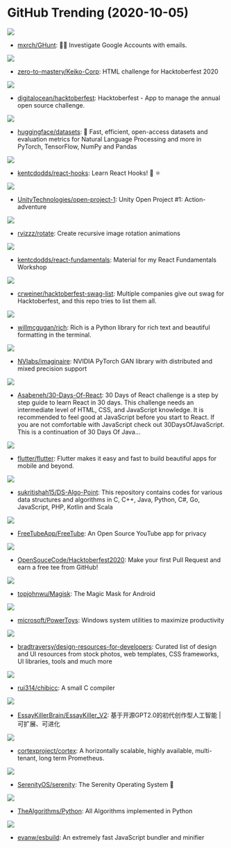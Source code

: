 # GitHub Trending (2020-10-05)

![](https://img.shields.io/badge/Python-New%201-green?style=flat-square&logo=appveyor)
- [mxrch/GHunt](https://github.com/mxrch/GHunt): 🕵️‍♂️ Investigate Google Accounts with emails.

![](https://img.shields.io/badge/HTML-New%2079-green?style=flat-square&logo=appveyor)
- [zero-to-mastery/Keiko-Corp](https://github.com/zero-to-mastery/Keiko-Corp): HTML challenge for Hacktoberfest 2020

![](https://img.shields.io/badge/Ruby-New%20155-green?style=flat-square&logo=appveyor)
- [digitalocean/hacktoberfest](https://github.com/digitalocean/hacktoberfest): Hacktoberfest - App to manage the annual open source challenge.

![](https://img.shields.io/badge/Python-New%20238-green?style=flat-square&logo=appveyor)
- [huggingface/datasets](https://github.com/huggingface/datasets): 🤗 Fast, efficient, open-access datasets and evaluation metrics for Natural Language Processing and more in PyTorch, TensorFlow, NumPy and Pandas

![](https://img.shields.io/badge/JavaScript-New%20297-green?style=flat-square&logo=appveyor)
- [kentcdodds/react-hooks](https://github.com/kentcdodds/react-hooks): Learn React Hooks! 🎣 ⚛

![](https://img.shields.io/badge/ShaderLab-New%20536-green?style=flat-square&logo=appveyor)
- [UnityTechnologies/open-project-1](https://github.com/UnityTechnologies/open-project-1): Unity Open Project #1: Action-adventure

![](https://img.shields.io/badge/Python-New%2075-green?style=flat-square&logo=appveyor)
- [rvizzz/rotate](https://github.com/rvizzz/rotate): Create recursive image rotation animations

![](https://img.shields.io/badge/JavaScript-New%20407-green?style=flat-square&logo=appveyor)
- [kentcdodds/react-fundamentals](https://github.com/kentcdodds/react-fundamentals): Material for my React Fundamentals Workshop

![](https://img.shields.io/badge/Ruby-New%20256-green?style=flat-square&logo=appveyor)
- [crweiner/hacktoberfest-swag-list](https://github.com/crweiner/hacktoberfest-swag-list): Multiple companies give out swag for Hacktoberfest, and this repo tries to list them all.

![](https://img.shields.io/badge/Python-New%20179-green?style=flat-square&logo=appveyor)
- [willmcgugan/rich](https://github.com/willmcgugan/rich): Rich is a Python library for rich text and beautiful formatting in the terminal.

![](https://img.shields.io/badge/Python-New%20329-green?style=flat-square&logo=appveyor)
- [NVlabs/imaginaire](https://github.com/NVlabs/imaginaire): NVIDIA PyTorch GAN library with distributed and mixed precision support

![](https://img.shields.io/badge/JavaScript-New%201-green?style=flat-square&logo=appveyor)
- [Asabeneh/30-Days-Of-React](https://github.com/Asabeneh/30-Days-Of-React): 30 Days of React challenge is a step by step guide to learn React in 30 days. This challenge needs an intermediate level of HTML, CSS, and JavaScript knowledge. It is recommended to feel good at JavaScript before you start to React. If you are not comfortable with JavaScript check out 30DaysOfJavaScript. This is a continuation of 30 Days Of Java…

![](https://img.shields.io/badge/Dart-New%20247-green?style=flat-square&logo=appveyor)
- [flutter/flutter](https://github.com/flutter/flutter): Flutter makes it easy and fast to build beautiful apps for mobile and beyond.

![](https://img.shields.io/badge/Java-New%20288-green?style=flat-square&logo=appveyor)
- [sukritishah15/DS-Algo-Point](https://github.com/sukritishah15/DS-Algo-Point): This repository contains codes for various data structures and algorithms in C, C++, Java, Python, C#, Go, JavaScript, PHP, Kotlin and Scala

![](https://img.shields.io/badge/JavaScript-New%20195-green?style=flat-square&logo=appveyor)
- [FreeTubeApp/FreeTube](https://github.com/FreeTubeApp/FreeTube): An Open Source YouTube app for privacy

![](https://img.shields.io/badge/HTML-New%20114-green?style=flat-square&logo=appveyor)
- [OpenSouceCode/Hacktoberfest2020](https://github.com/OpenSouceCode/Hacktoberfest2020): Make your first Pull Request and earn a free tee from GitHub!

![](https://img.shields.io/badge/C%2B%2B-New%20137-green?style=flat-square&logo=appveyor)
- [topjohnwu/Magisk](https://github.com/topjohnwu/Magisk): The Magic Mask for Android

![](https://img.shields.io/badge/C%2B%2B-New%20814-green?style=flat-square&logo=appveyor)
- [microsoft/PowerToys](https://github.com/microsoft/PowerToys): Windows system utilities to maximize productivity

![](https://img.shields.io/badge/none-New%20376-green?style=flat-square&logo=appveyor)
- [bradtraversy/design-resources-for-developers](https://github.com/bradtraversy/design-resources-for-developers): Curated list of design and UI resources from stock photos, web templates, CSS frameworks, UI libraries, tools and much more

![](https://img.shields.io/badge/C-New%20837-green?style=flat-square&logo=appveyor)
- [rui314/chibicc](https://github.com/rui314/chibicc): A small C compiler

![](https://img.shields.io/badge/Python-New%20280-green?style=flat-square&logo=appveyor)
- [EssayKillerBrain/EssayKiller_V2](https://github.com/EssayKillerBrain/EssayKiller_V2): 基于开源GPT2.0的初代创作型人工智能 | 可扩展、可进化

![](https://img.shields.io/badge/Go-New%20132-green?style=flat-square&logo=appveyor)
- [cortexproject/cortex](https://github.com/cortexproject/cortex): A horizontally scalable, highly available, multi-tenant, long term Prometheus.

![](https://img.shields.io/badge/C%2B%2B-New%2098-green?style=flat-square&logo=appveyor)
- [SerenityOS/serenity](https://github.com/SerenityOS/serenity): The Serenity Operating System 🐞

![](https://img.shields.io/badge/Python-New%20253-green?style=flat-square&logo=appveyor)
- [TheAlgorithms/Python](https://github.com/TheAlgorithms/Python): All Algorithms implemented in Python

![](https://img.shields.io/badge/Go-New%20549-green?style=flat-square&logo=appveyor)
- [evanw/esbuild](https://github.com/evanw/esbuild): An extremely fast JavaScript bundler and minifier

